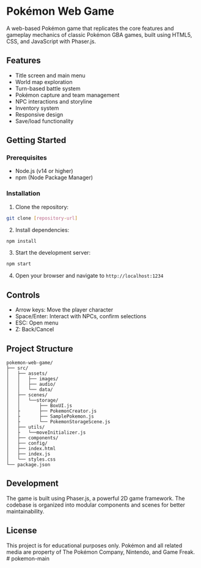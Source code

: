 # Pokémon Web Game

A web-based Pokémon game that replicates the core features and gameplay mechanics of classic Pokémon GBA games, built using HTML5, CSS, and JavaScript with Phaser.js.

## Features

- Title screen and main menu
- World map exploration
- Turn-based battle system
- Pokémon capture and team management
- NPC interactions and storyline
- Inventory system
- Responsive design
- Save/load functionality

## Getting Started

### Prerequisites

- Node.js (v14 or higher)
- npm (Node Package Manager)

### Installation

1. Clone the repository:
```bash
git clone [repository-url]
```

2. Install dependencies:
```bash
npm install
```

3. Start the development server:
```bash
npm start
```

4. Open your browser and navigate to `http://localhost:1234`

## Controls

- Arrow keys: Move the player character
- Space/Enter: Interact with NPCs, confirm selections
- ESC: Open menu
- Z: Back/Cancel

## Project Structure

```
pokemon-web-game/
├── src/
│   ├── assets/
│   │   ├── images/
│   │   ├── audio/
│   │   └── data/
│   ├── scenes/
│   │   └──storage/
│   │       ├── BoxUI.js
│   ├       ├── PokemonCreator.js
│   ├       ├── SamplePokemon.js
│   ├       └── PokemonStorageScene.js
│   ├── utils/
│   ├   └──moveInitializer.js
│   ├── components/
│   ├── config/
│   ├── index.html
│   ├── index.js
│   └── styles.css
└── package.json
```

## Development

The game is built using Phaser.js, a powerful 2D game framework. The codebase is organized into modular components and scenes for better maintainability.

## License

This project is for educational purposes only. Pokémon and all related media are property of The Pokémon Company, Nintendo, and Game Freak. #   p o k e m o n - m a i n  
 